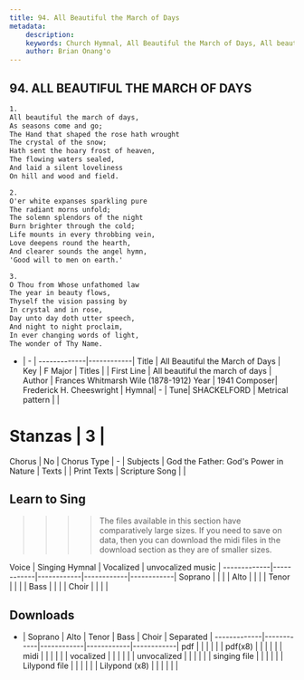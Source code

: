 ```yaml
---
title: 94. All Beautiful the March of Days
metadata:
    description: 
    keywords: Church Hymnal, All Beautiful the March of Days, All beautiful the march of days, 
    author: Brian Onang'o
---
```



## 94. ALL BEAUTIFUL THE MARCH OF DAYS

```txt
1.
All beautiful the march of days, 
As seasons come and go; 
The Hand that shaped the rose hath wrought 
The crystal of the snow; 
Hath sent the hoary frost of heaven, 
The flowing waters sealed, 
And laid a silent loveliness 
On hill and wood and field. 

2.
O'er white expanses sparkling pure 
The radiant morns unfold; 
The solemn splendors of the night 
Burn brighter through the cold; 
Life mounts in every throbbing vein, 
Love deepens round the hearth, 
And clearer sounds the angel hymn, 
'Good will to men on earth.' 

3.
O Thou from Whose unfathomed law 
The year in beauty flows, 
Thyself the vision passing by 
In crystal and in rose, 
Day unto day doth utter speech, 
And night to night proclaim, 
In ever changing words of light, 
The wonder of Thy Name.

```

- |   -  |
-------------|------------|
Title | All Beautiful the March of Days |
Key | F Major |
Titles |  |
First Line | All beautiful the march of days |
Author | Frances Whitmarsh Wile (1878-1912)
Year | 1941
Composer| Frederick H. Cheeswright |
Hymnal|  - |
Tune| SHACKELFORD |
Metrical pattern | |
# Stanzas | 3 |
Chorus | No |
Chorus Type | - |
Subjects | God the Father: God's Power in Nature |
Texts |  |
Print Texts | 
Scripture Song |  |
  
## Learn to Sing

>>>> The files available in this section have comparatively large sizes. If you need to save on data, then you can download the midi files in the download section as they are of smaller sizes.

Voice |  Singing Hymnal | Vocalized | unvocalized music |
-------------|------------|------------|------------|------------|
Soprano | | | |
Alto | | | |
Tenor | | | |
Bass | | | |
Choir | | | |

## Downloads

- |  Soprano | Alto | Tenor | Bass | Choir | Separated |
-------------|------------|------------|------------|------------|
pdf | | | | | |
pdf(x8) | | | | | |
midi | | | | | |
vocalized | | | | | |
unvocalized | | | | | |
singing file | | | | | |
Lilypond file | | | | | |
Lilypond (x8) | | | | | |
  
